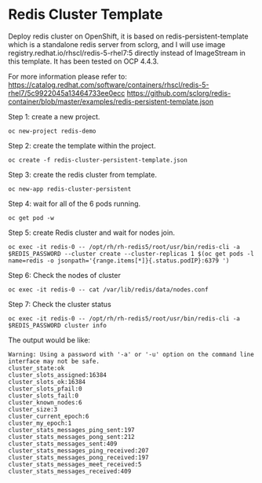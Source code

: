 # Redis Cluster Template

Deploy redis cluster on OpenShift, it is based on redis-persistent-template which is a standalone redis server from sclorg, and I will use image registry.redhat.io/rhscl/redis-5-rhel7:5 directly instead of ImageStream in this template. It has been tested on OCP 4.4.3. 

For more information please refer to:
https://catalog.redhat.com/software/containers/rhscl/redis-5-rhel7/5c9922045a13464733ee0ecc
https://github.com/sclorg/redis-container/blob/master/examples/redis-persistent-template.json

Step 1: create a new project.
```
oc new-project redis-demo
```

Step 2: create the template within the project.
```
oc create -f redis-cluster-persistent-template.json
```

Step 3: create the redis cluster from template.
```
oc new-app redis-cluster-persistent
```

Step 4: wait for all of the 6 pods running.
```
oc get pod -w
```
Step 5: create Redis cluster and wait for nodes join.
```
oc exec -it redis-0 -- /opt/rh/rh-redis5/root/usr/bin/redis-cli -a $REDIS_PASSWORD --cluster create --cluster-replicas 1 $(oc get pods -l name=redis -o jsonpath='{range.items[*]}{.status.podIP}:6379 ')
```

Step 6: Check the nodes of cluster
```
oc exec -it redis-0 -- cat /var/lib/redis/data/nodes.conf
```

Step 7: Check the cluster status
```
oc exec -it redis-0 -- /opt/rh/rh-redis5/root/usr/bin/redis-cli -a $REDIS_PASSWORD cluster info
```
The output would be like:
```
Warning: Using a password with '-a' or '-u' option on the command line interface may not be safe.
cluster_state:ok
cluster_slots_assigned:16384
cluster_slots_ok:16384
cluster_slots_pfail:0
cluster_slots_fail:0
cluster_known_nodes:6
cluster_size:3
cluster_current_epoch:6
cluster_my_epoch:1
cluster_stats_messages_ping_sent:197
cluster_stats_messages_pong_sent:212
cluster_stats_messages_sent:409
cluster_stats_messages_ping_received:207
cluster_stats_messages_pong_received:197
cluster_stats_messages_meet_received:5
cluster_stats_messages_received:409
```
